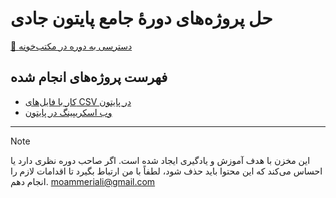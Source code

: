 # حل پروژه‌های دورهٔ جامع پایتون جادی

[🔗 دسترسی به دوره در مکتب‌خونه](https://maktabkhooneh.org/course/آموزش-برنامه-نویسی-با-پایتون-مقدماتی-mk346/)

## فهرست پروژه‌های انجام شده

+ [کار با فایل‌های CSV در پایتون](https://github.com/alimoameri/jadi-python-course-project-solutions/tree/main/15.Working-With-Data-Files)
+ [وب اسکریپینگ در پایتون](https://github.com/alimoameri/jadi-python-course-project-solutions/tree/main/13.Web-Scraping)

---
> [!NOTE]  
> این مخزن با هدف آموزش و یادگیری ایجاد شده است. اگر صاحب دوره نظری دارد یا احساس می‌کند که این محتوا باید حذف شود، لطفاً با من ارتباط بگیرد تا اقدامات لازم را انجام دهم. moammeriali@gmail.com
